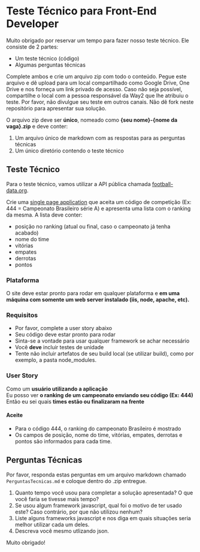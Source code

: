 # Teste Técnico para Front-End Developer

Muito obrigado por reservar um tempo para fazer nosso teste técnico. Ele consiste de 2 partes:

 - Um teste técnico (código)
 - Algumas perguntas técnicas
 
Complete ambos e crie um arquivo zip com todo o conteúdo. Pegue este arquivo e dê upload para um local compartilhado como Google Drive, One Drive e nos forneça um link privado de acesso. Caso não seja possível, compartilhe o local com a pessoa responsável da Way2 que lhe atribuiu o teste. Por favor, não divulgue seu teste em outros canais. Não dê fork neste repositório para apresentar sua solução.

O arquivo zip deve ser **único**, nomeado como **{seu nome}-{nome da vaga}.zip** e deve conter:

1. Um arquivo único de markdown com as respostas para as perguntas técnicas
2. Um único diretório contendo o teste técnico

## Teste Técnico

Para o teste técnico, vamos utilizar a API pública chamada <a href="https://www.football-data.org" target="_blank">football-data.org</a>.

Crie uma [single page application](https://en.wikipedia.org/wiki/Single-page_application) que aceita um código de competição (Ex: 444 = Campeonato Brasileiro série A) e apresenta uma lista com o ranking da mesma. A lista deve conter:

- posição no ranking (atual ou final, caso o campeonato já tenha acabado)
- nome do time
- vitórias
- empates
- derrotas
- pontos

### Plataforma

O site deve estar pronto para rodar em qualquer plataforma e **em uma máquina com somente um web server instalado (iis, node, apache, etc).**

### Requisitos

- Por favor, complete a user story abaixo
- Seu código deve estar pronto para rodar
- Sinta-se a vontade para usar qualquer framework se achar necessário
- Você **deve** incluir testes de unidade
- Tente não incluir artefatos de seu build local (se utilizar build), como por exemplo, a pasta node_modules.

### User Story

 Como um **usuário utilizando a aplicação** <br />
 Eu posso ver **o ranking de um campeonato enviando seu código (Ex: 444)**<br />
 Então eu sei quais **times estão ou finalizaram na frente**<br />

#### Aceite
- Para o código 444, o ranking do campeonato Brasileiro é mostrado
- Os campos de posição, nome do time, vitórias, empates, derrotas e pontos são informados para cada time.

## Perguntas Técnicas

Por favor, responda estas perguntas em um arquivo markdown chamado `PerguntasTecnicas.md` e coloque dentro do .zip entregue.

1. Quanto tempo você usou para completar a solução apresentada? O que você faria se tivesse mais tempo?
2. Se usou algum framework javascript, qual foi o motivo de ter usado este? Caso contrário, por que não utilizou nenhum?
3. Liste alguns frameworks javascript e nos diga em quais situações seria melhor utilizar cada um deles.
4. Descreva você mesmo utlizando json.

Muito obrigado!
